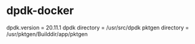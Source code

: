# dpdk-docker
dpdk.version = 20.11.1
dpdk directory = /usr/src/dpdk
pktgen directory = /usr/pktgen/Builddir/app/pktgen
